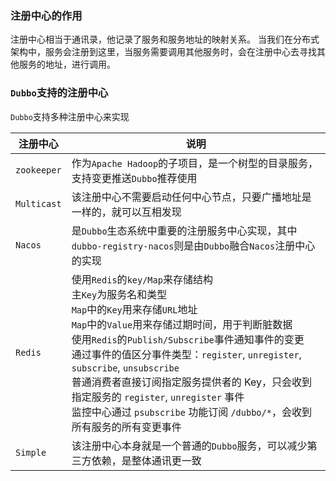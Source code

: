 ### 注册中心的作用
注册中心相当于通讯录，他记录了服务和服务地址的映射关系。
当我们在分布式架构中，服务会注册到这里，当服务需要调用其他服务时，会在注册中心去寻找其他服务的地址，进行调用。
### `Dubbo`支持的注册中心
`Dubbo`支持多种注册中心来实现

注册中心|说明
--|--
`zookeeper`|作为`Apache Hadoop`的子项目，是一个树型的目录服务，支持变更推送`Dubbo`推荐使用
`Multicast`|该注册中心不需要启动任何中心节点，只要广播地址是一样的，就可以互相发现
`Nacos`|是`Dubbo`生态系统中重要的注册服务中心实现，其中`dubbo-registry-nacos`则是由`Dubbo`融合`Nacos`注册中心的实现
`Redis`|使用`Redis`的`key/Map`来存储结构<br>     主`Key`为服务名和类型<br>     `Map`中的`Key`用来存储`URL`地址<br>     `Map`中的`Value`用来存储过期时间，用于判断脏数据<br>使用`Redis`的`Publish/Subscribe`事件通知事件的变更<br>     通过事件的值区分事件类型：`register`, `unregister`, `subscribe`, `unsubscribe`<br>     普通消费者直接订阅指定服务提供者的 Key，只会收到指定服务的 `register`, `unregister` 事件<br>      监控中心通过 `psubscribe` 功能订阅 `/dubbo/*`，会收到所有服务的所有变更事件
`Simple`|该注册中心本身就是一个普通的`Dubbo`服务，可以减少第三方依赖，是整体通讯更一致